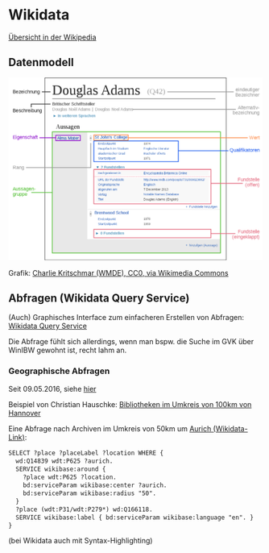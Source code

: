 # Wikidata

[Übersicht in der Wikipedia](https://de.wikipedia.org/wiki/Wikidata)

## Datenmodell

![Infografik zum Datenmodell von Wikidata](wikidata-datenmodell.png)

Grafik: [Charlie Kritschmar (WMDE), CC0, via Wikimedia Commons](https://commons.wikimedia.org/wiki/File:Datamodel_in_Wikidata_de.svg)



## Abfragen (Wikidata Query Service)

(Auch) Graphisches Interface zum einfacheren Erstellen von Abfragen: [Wikidata Query Service](https://query.wikidata.org/)

Die Abfrage fühlt sich allerdings, wenn man bspw. die Suche im GVK über WinIBW gewohnt ist, recht lahm an.



### Geographische Abfragen

Seit 09.05.2016, siehe [hier](https://lists.wikimedia.org/pipermail/wikidata/2016-May/008704.html)

Beispiel von Christian Hauschke: [Bibliotheken im Umkreis von 100km von Hannover](https://query.wikidata.org/#%23%20Libraries%20in%20and%20around%20Hannover%0A%23defaultView%3AMap%0ASELECT%20%3Fplace%20%3FplaceLabel%20%3Flocation%20WHERE%20{%0A%20%20wd%3AQ1715%20wdt%3AP625%20%3Fhannover.%0A%20%20SERVICE%20wikibase%3Aaround%20{%0A%20%20%20%20%3Fplace%20wdt%3AP625%20%3Flocation.%0A%20%20%20%20bd%3AserviceParam%20wikibase%3Acenter%20%3Fhannover.%0A%20%20%20%20bd%3AserviceParam%20wikibase%3Aradius%20%22100%22.%0A%20%20}%0A%20%20%3Fplace%20%28wdt%3AP31%2Fwdt%3AP279*%29%20wd%3AQ7075.%0A%20%20SERVICE%20wikibase%3Alabel%20{%20bd%3AserviceParam%20wikibase%3Alanguage%20%22en%22.%20}%0A})

Eine Abfrage nach Archiven im Umkreis von 50km um [Aurich (Wikidata-Link)](https://www.wikidata.org/wiki/Q14839):

```SPARQL
SELECT ?place ?placeLabel ?location WHERE {
  wd:Q14839 wdt:P625 ?aurich.
  SERVICE wikibase:around {
    ?place wdt:P625 ?location.
    bd:serviceParam wikibase:center ?aurich.
    bd:serviceParam wikibase:radius "50".
  }
  ?place (wdt:P31/wdt:P279*) wd:Q166118.
  SERVICE wikibase:label { bd:serviceParam wikibase:language "en". }
}
```

(bei Wikidata auch mit Syntax-Highlighting)